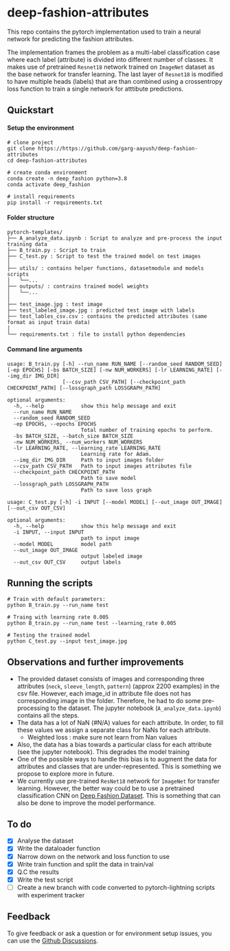 # deep-fashion-attributes
This repo contains the pytorch implementation used to train a neural network for predicting the fashion attributes. 

The implementation frames the problem as a multi-label classification case where each label (attribute) is divided into different number of classes. It makes use of pretrained `Resnet18` network trained on `ImageNet` dataset as the base network for transfer learning. The last layer of `Resnet18` is modified to have multiple heads (labels) that are than combined using a crossentropy loss function to train a single network for atttibute predictions.

## Quickstart
#### Setup the environment
```
# clone project
git clone https://https://github.com/garg-aayush/deep-fashion-attributes
cd deep-fashion-attributes

# create conda environment
conda create -n deep_fashion python=3.8
conda activate deep_fashion

# install requirements
pip install -r requirements.txt
```

#### Folder structure
```
pytorch-templates/
├── A_analyze_data.ipynb : Script to analyze and pre-process the input training data
├── B_train.py : Script to train
├── C_test.py : Script to test the trained model on test images
│
├── utils/ : contains helper functions, datasetmodule and models scripts
│   └──...
├── outputs/ : contrains trained model weights
│   └──...
│
├── test_image.jpg : test image
├── test_labeled_image.jpg : predicted test image with labels
├── test_lables_csv.csv : contains the predicted attributes (same format as input train data)
│
└── requirements.txt : file to install python dependencies
```

#### Command line arguments
```
usage: B_train.py [-h] --run_name RUN_NAME [--random_seed RANDOM_SEED] [-ep EPOCHS] [-bs BATCH_SIZE] [-nw NUM_WORKERS] [-lr LEARNING_RATE] [--img_dir IMG_DIR]
                  [--csv_path CSV_PATH] [--checkpoint_path CHECKPOINT_PATH] [--lossgraph_path LOSSGRAPH_PATH]

optional arguments:
  -h, --help            show this help message and exit
  --run_name RUN_NAME
  --random_seed RANDOM_SEED
  -ep EPOCHS, --epochs EPOCHS
                        Total number of training epochs to perform.
  -bs BATCH_SIZE, --batch_size BATCH_SIZE
  -nw NUM_WORKERS, --num_workers NUM_WORKERS
  -lr LEARNING_RATE, --learning_rate LEARNING_RATE
                        Learning rate for Adam.
  --img_dir IMG_DIR     Path to input images folder
  --csv_path CSV_PATH   Path to input images attributes file
  --checkpoint_path CHECKPOINT_PATH
                        Path to save model
  --lossgraph_path LOSSGRAPH_PATH
                        Path to save loss graph
```

```
usage: C_test.py [-h] -i INPUT [--model MODEL] [--out_image OUT_IMAGE] [--out_csv OUT_CSV]

optional arguments:
  -h, --help            show this help message and exit
  -i INPUT, --input INPUT
                        path to input image
  --model MODEL         model path
  --out_image OUT_IMAGE
                        output labeled image
  --out_csv OUT_CSV     output labels
```

## Running the scripts
```
# Train with default parameters:
python B_train.py --run_name test

# Traing with learning rate 0.005
python B_train.py --run_name test --learning_rate 0.005

# Testing the trained model
python C_test.py --input test_image.jpg
```

## Observations and further improvements
- The provided dataset consists of images and corresponding three attributes (`neck`, `sleeve_length`, `pattern`) (approx 2200 examples) in the csv file. However, each image_id in attribute file does not has corresponding image in the folder. Therefore, he had to do some pre-processing to the dataset. The jupyter notebook (`A_analyze_data.ipynb`) contains all the steps. 
- The data has a lot of NaN (#N/A) values for each attribute. In order, to fill these values we assign a separate class for NaNs for each attribute.
  - Weighted loss : make sure not learn from Nan values
- Also, the data has a bias towards a particular class for each attribute (see the jupyter notebook). This degrades the model training
- One of the possible ways to handle this bias is to augment the data for attributes and classes that are under-represented. This is something we propose to explore more in future. 
- We currently use pre-trained `ResNet18` network for `ImageNet` for transfer learning. However, the better way could be to use a pretrained classification CNN on [Deep Fashion Dataset](https://mmlab.ie.cuhk.edu.hk/projects/DeepFashion.html). This is something that can also be done to improve the model performance.

## To do
- [X] Analyse the dataset
- [X] Write the dataloader function
- [X] Narrow down on the network and loss function to use
- [X] Write train function and split the data in train/val
- [X] Q.C the results
- [X] Write the test script
- [ ] Create a new branch with code converted to pytorch-lightning scripts with experiment tracker

## Feedback
To give feedback or ask a question or for environment setup issues, you can use the [Github Discussions](https://https://github.com/garg-aayush/deep-fashion-attributes/discussions).
